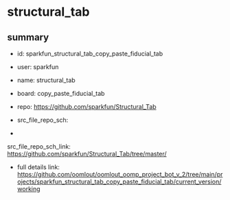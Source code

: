 # structural_tab
 
## summary 
* id: sparkfun_structural_tab_copy_paste_fiducial_tab
* user: sparkfun
* name: structural_tab
* board: copy_paste_fiducial_tab
* repo: https://github.com/sparkfun/Structural_Tab



* src_file_repo_sch: 
*
 src_file_repo_sch_link: https://github.com/sparkfun/Structural_Tab/tree/master/
* full details link: https://github.com/oomlout/oomlout_oomp_project_bot_v_2/tree/main/projects/sparkfun_structural_tab_copy_paste_fiducial_tab/current_version/working  






